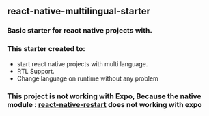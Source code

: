 ## react-native-multilingual-starter
### Basic starter for react native projects with.

### This starter created to:
 - start react native projects with multi language.
 - RTL Support.
 - Change language on runtime without any problem

### This project is not working with Expo, Because the native module : [react-native-restart](https://www.npmjs.com/package/react-native-restart) does not working with expo

